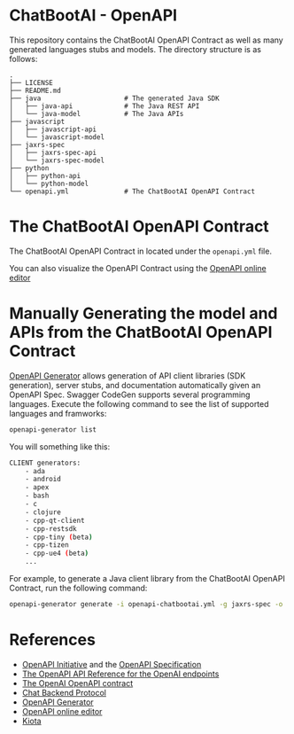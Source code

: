 # ChatBootAI - OpenAPI

This repository contains the ChatBootAI OpenAPI Contract as well as many generated languages stubs and models.
The directory structure is as follows:

```
.
├── LICENSE
├── README.md
├── java                     # The generated Java SDK
│   ├── java-api             # The Java REST API
│   └── java-model           # The Java APIs
├── javascript
│   ├── javascript-api
│   └── javascript-model
├── jaxrs-spec
│   ├── jaxrs-spec-api
│   └── jaxrs-spec-model
├── python
│   ├── python-api
│   └── python-model
└── openapi.yml              # The ChatBootAI OpenAPI Contract
```

# The ChatBootAI OpenAPI Contract

The ChatBootAI OpenAPI Contract in located under the `openapi.yml` file.

You can also visualize the OpenAPI Contract using the [OpenAPI online editor](https://editor.swagger.io?url=https://raw.githubusercontent.com/ChatBootAI/chatbootai-openapi/main/openapi.yml)

# Manually Generating the model and APIs from the ChatBootAI OpenAPI Contract

[OpenAPI Generator](https://github.com/OpenAPITools/openapi-generator) allows generation of API client libraries (SDK generation), server stubs, and documentation automatically given an OpenAPI Spec.
Swagger CodeGen supports several programming languages.
Execute the following command to see the list of supported languages and framworks:

```bash
openapi-generator list
```

You will something like this:

```bash
CLIENT generators:
    - ada
    - android
    - apex
    - bash
    - c
    - clojure
    - cpp-qt-client
    - cpp-restsdk
    - cpp-tiny (beta)
    - cpp-tizen
    - cpp-ue4 (beta)
    ...
```

For example, to generate a Java client library from the ChatBootAI OpenAPI Contract, run the following command:

```bash
openapi-generator generate -i openapi-chatbootai.yml -g jaxrs-spec -o ./java/java-api --api-package ai.chatboot.api --model-package ai.chatboot.model
```

# References

* [OpenAPI Initiative](https://www.openapis.org/) and the [OpenAPI Specification](https://spec.openapis.org/oas/latest.html)
* [The OpenAPI API Reference for the OpenAI endpoints](https://platform.openai.com/docs/api-reference/chat)
* [The OpenAI OpenAPI contract](https://github.com/openai/openai-openapi)
* [Chat Backend Protocol](https://github.com/Azure/azureml_run_specification/blob/chat-protocol/specs/chat-protocol/chat-app-protocol.md)
* [OpenAPI Generator](https://github.com/OpenAPITools/openapi-generator)
* [OpenAPI online editor](https://editor.swagger.io)
* [Kiota](https://learn.microsoft.com/en-us/openapi/kiota)
